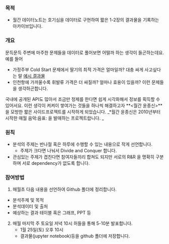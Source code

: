 ### 목적
- 월간 데이터노트는 호기심을 데이터로 구현하여 짧은 1-2장의 결과물을 기록하는 아카이브입니다.

### 개요
문득문득 주변에 마주한 문제들을 데이터로 풀어보면 어떨까 하는 생각이 들곤하는데요. 예를 들어 
- 가정주부 Cold Start 문제에서 딸기의 최적 가격은 얼마일까? 대충 싸게 사고싶다는 말 [예시 결과물](https://blog.naver.com/bellepoque7/223044713559?)
- 인천항에 가까울수록 휘발류 가격은 더 싸질까? 얼마나 효용이 있을까? 이런 문제들을 생각하곤합니다.
  
국내에 공개된 API도 많아서 조금만 정제를 한다면 쉽게 시각화해서 정보를 획득할 수 있어서요. 이런 생각이 켜켜이 쌓여가는 것들을 하나씩 해결하고자  **<월간 윤종신>**을 모방한 짧은 사이드프로젝트를 시작하게 되었습니다. _*월간 윤종신은  2010년부터 시작한 매월 음악:음표: 을 발매하는 프로젝트랍니다.
_
### 원칙
  - 분석의 주제는 반나절 혹은 하루에 수행할 수 있는 내용으로 작게 선언합니다.
    - 주제가 크다면 나눠서 Divide and Conquer 합니다. 
  - 관심있는 주제가 겹친다면 참여자들끼리 합쳐도 되지만 서로의 R&R 을 명확히 구분하며 서로 dependency가 없도록 합니다.

### 참여방법
1. 매월초 다음 내용을 선언하여 Github 폴더에 정리합니다. 
 - 분석주제 및 목적
 - 분석데이터 및 출처
 - 예상하는 결과 테이블 혹은 그래프, PPT 등

2. 매월 마지막 주 토요일 저녁 10시 허들을 통해 5-10분 발표합니다.
   - 1월 25일(토) 오후 10시
   -  결과물(jupyter notebook)등을 github 폴더에 저장합니다.

    
